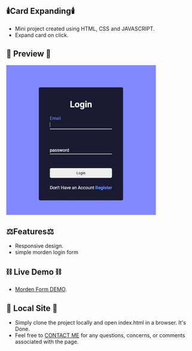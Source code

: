 ## :candle:Card Expanding:candle:

- Mini project created using HTML, CSS and JAVASCRIPT.
- Expand card on click.

## 🌱 Preview 🌱

<img src="https://raw.githubusercontent.com/Chavda2772/modernDesignForm/main/images/form_label_input-min.jpg" alt="modern Form" width="400" height="400" />

## :balance_scale:Features:balance_scale:

- Responsive design.
- simple morden login form

## :chains: Live Demo :chains:

- [Morden Form DEMO](https://maheshchavda.ml/projects/mordenInputForm/index.html).

## 💬 Local Site 💬

- Simply clone the project locally and open index.html in a browser. It's Done.
- Feel free to <a href="mailto:Chavdamahesh2772@gmail.com">CONTACT ME</a> for any questions, concerns, or comments associated with the page.

